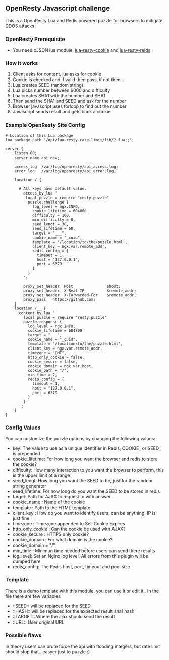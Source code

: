 ## OpenResty Javascript challenge
This is a OpenResty Lua and Redis powered puzzle for browsers to mitigate DDOS attacks

### OpenResty Prerequisite
* You need cJSON lua module, [lua-resty-cookie](https://github.com/cloudflare/lua-resty-cookie) and [lua-resty-reids](https://github.com/openresty/lua-resty-redis)



### How it works
1. Client asks for content, lua asks for cookie
2. Cookie is checked and if valid then pass, if not then ...
3. Lua creates SEED (random string)
4. Lua picks number between 6000 and difficulty
5. Lua creates SHA1 with the number and SHA1
6. Then send the SHA1 and SEED and ask for the number
7. Browser javascript uses forloop to find out the number
8. Javascript sends result and gets back a cookie

### Example OpenResty Site Config
```
# Location of this Lua package
lua_package_path "/opt/lua-resty-rate-limit/lib/?.lua;;";

server {
    listen 80;
    server_name api.dev;

    access_log  /var/log/openresty/api_access.log;
    error_log   /var/log/openresty/api_error.log;

    location / {

      # All keys have default value.
        access_by_lua '
         local puzzle = require "resty.puzzle"
          puzzle.challenge {
            log_level = ngx.INFO,
            cookie_lifetime = 604800
            difficulty = 100,
            min_difficulty = 0,
            seed_lengt = 30,
            seed_lifetime = 60,
            target = "___",
            cookie_name = "_cuid",
            template = '/location/to/the/puzzle.html',
            client_key = ngx.var.remote_addr,
            redis_config = {
              timeout = 1,
              host = "127.0.0.1",
              port = 6379
            }
          }
        ';

        proxy_set_header  Host               $host;
        proxy_set_header  X-Real-IP          $remote_addr;
        proxy_set_header  X-Forwarded-For    $remote_addr;
        proxy_pass   https://github.com;
    }
    location /__ {
      content_by_lua '
        local puzzle = require "resty.puzzle"
        puzzle.response {
          log_level = ngx.INFO,
          cookie_lifetime = 604800
          target = "___",
          cookie_name = "_cuid",
          template = '/location/to/the/puzzle.html',
          client_key = ngx.var.remote_addr,
          timezone = "GMT",
          http_only_cookie = false,
          cookie_secure = false,
          cookie_domain = ngx.var.host,
          cookie_path = "/",
          min_time = 2,
          redis_config = {
            timeout = 1,
            host = "127.0.0.1",
            port = 6379
          }
        }
      ';
    }
}
```

### Config Values
You can customize the puzzle options by changing the following values:

* key: The value to use as a unique identifier in Redis, COOKIE_ or SEED_ is prepended
* cookie_lifetime: For how long you want the browser and redis to store the cookie?
* difficulty: How many interaction to you want the browser to perform, this is the upper limit of a range
* seed_lengt: How long you want the SEED to be, just for the random string generator
* seed_lifetime: For how long do you want the SEED to be stored in redis
* target: Path for AJAX to request to with answer
* cookie_name : Name of the cookie
* template : Path to the HTML template
* client_key : How do you want to identify users, can be anything, IP is just fine
* timezone : Timezone appended to Set-Cookie Expires
* http_only_cookie : Can the cookie be used with AJAX?
* cookie_secure : HTTPS only cookie?
* cookie_domain : For what domain is the cookie?
* cookie_domain = "/",
* min_time : Minimun time needed before users can send there results
* log_level: Set an Nginx log level. All errors from this plugin will be dumped here
* redis_config: The Redis host, port, timeout and pool size


### Template
There is a demo template with this module, you can use it or edit it..
In the file there are few variables
* ::SEED:: will be replaced for the SEED
* ::HASH:: will be replaced for the expected result sha1 hash
* ::TARGET:: Where the ajax should send the result
* ::URL:: User original URL


### Possible flaws
In theory users can brute force the api with flooding integers, but rate limit should stop that.. easyer just to puzzle :)
